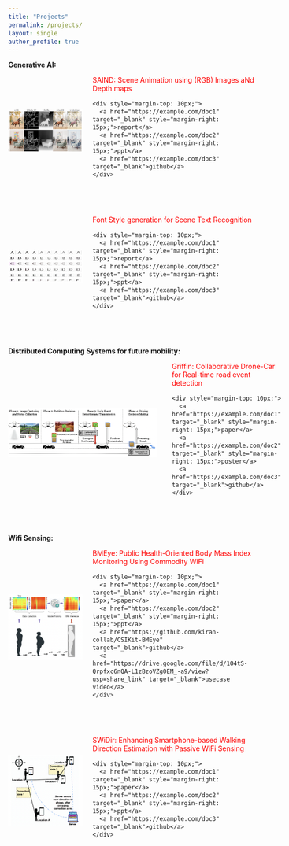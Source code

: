 ```yaml
---
title: "Projects"
permalink: /projects/
layout: single
author_profile: true
---
```


**Generative AI:**

<div style="display: flex; align-items: center;">
  <img src="/./assets/images/saind.png" style="width: 30%; height: auto; margin-right: 20px;">
  
  <div>
    <span style="color: red;">SAIND: Scene Animation using (RGB) Images aNd Depth maps</span>
    
    <div style="margin-top: 10px;">
      <a href="https://example.com/doc1" target="_blank" style="margin-right: 15px;">report</a>
      <a href="https://example.com/doc2" target="_blank" style="margin-right: 15px;">ppt</a>
      <a href="https://example.com/doc3" target="_blank">github</a>
    </div>
  </div>
</div>

  <br><br>
  
  <div style="display: flex; align-items: center;">
  <img src="/./assets/images/fontStyleTransfer.png" style="width: 30%; height: auto; margin-right: 20px;">
  
  <div>
    <span style="color: red;">Font Style generation for Scene Text Recognition</span>
    
    <div style="margin-top: 10px;">
      <a href="https://example.com/doc1" target="_blank" style="margin-right: 15px;">report</a>
      <a href="https://example.com/doc2" target="_blank" style="margin-right: 15px;">ppt</a>
      <a href="https://example.com/doc3" target="_blank">github</a>
    </div>
  </div>
</div>

  <br><br>
  
**Distributed Computing Systems for future mobility:**
  
  <div style="display: flex; align-items: center;">
  <img src="/./assets/images/griffin.png" style="width: 60%; height: auto; margin-right: 30px;">
  
  <div>
    <span style="color: red;">Griffin: Collaborative Drone-Car for Real-time road event detection</span>
    
    <div style="margin-top: 10px;">
      <a href="https://example.com/doc1" target="_blank" style="margin-right: 15px;">paper</a>
      <a href="https://example.com/doc2" target="_blank" style="margin-right: 15px;">poster</a>
      <a href="https://example.com/doc3" target="_blank">github</a>
    </div>
  </div>
</div>

  <br><br>
  
**Wifi Sensing:**

  <div style="display: flex; align-items: center;">
  <img src="/./assets/images/bmeye.png" style="width: 30%; height: auto; margin-right: 20px;">
  
  <div>
    <span style="color: red;">BMEye: Public Health-Oriented Body Mass Index Monitoring Using Commodity WiFi</span>
    
    <div style="margin-top: 10px;">
      <a href="https://example.com/doc1" target="_blank" style="margin-right: 15px;">paper</a>
      <a href="https://example.com/doc2" target="_blank" style="margin-right: 15px;">ppt</a>
      <a href="https://github.com/kiran-collab/CSIKit-BMEye" target="_blank">github</a>
      <a href="https://drive.google.com/file/d/1O4tS-Qrpfxc6nQA-L1zBzoVZg0EM_-a9/view?usp=share_link" target="_blank">usecase video</a>
    </div>
  </div>
</div>

  <br><br>

  <div style="display: flex; align-items: center;">
  <img src="/./assets/images/swidir.png" style="width: 30%; height: auto; margin-right: 20px;">
  
  <div>
    <span style="color: red;">SWiDir: Enhancing Smartphone-based Walking Direction Estimation with Passive WiFi Sensing</span>
    
    <div style="margin-top: 10px;">
      <a href="https://example.com/doc1" target="_blank" style="margin-right: 15px;">paper</a>
      <a href="https://example.com/doc2" target="_blank" style="margin-right: 15px;">ppt</a>
      <a href="https://example.com/doc3" target="_blank">github</a>
    </div>
  </div>
</div>

